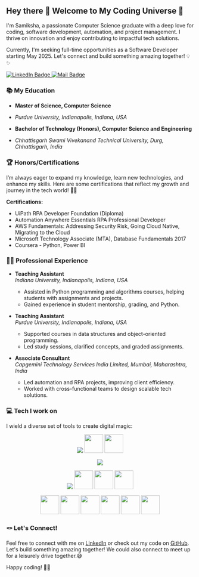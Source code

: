 ## Hey there 👋 Welcome to My Coding Universe 🚀

I'm Samiksha, a passionate Computer Science graduate with a deep love for coding, software development, automation, and project management. I thrive on innovation and enjoy contributing to impactful tech solutions.

Currently, I'm seeking full-time opportunities as a Software Developer starting May 2025. Let's connect and build something amazing together! 💡✨

<div id="badges">
<a href="https://www.linkedin.com/in/samiksha-sharma11/">
<img src="https://img.shields.io/badge/LinkedIn-blue?style=for-the-badge&logo=linkedin&logoColor=white" alt="LinkedIn Badge"/>
</a>
<a href="mailto:samikshasharma7500@gmail.com">
<img src="https://img.shields.io/badge/Mail-D14836?style=for-the-badge&logo=gmail&logoColor=white" alt="Mail Badge"/>
</a>
</div>

### 📚 My Education

- **Master of Science, Computer Science**
- *Purdue University, Indianapolis, Indiana, USA*

- **Bachelor of Technology (Honors), Computer Science and Engineering**
- *Chhattisgarh Swami Vivekanand Technical University, Durg, Chhattisgarh, India*

### 🏆 Honors/Certifications

I’m always eager to expand my knowledge, learn new technologies, and enhance my skills. Here are some certifications that reflect my growth and journey in the tech world! 🚀📜

**Certifications:**

- UiPath RPA Developer Foundation (Diploma)
- Automation Anywhere Essentials RPA Professional Developer
- AWS Fundamentals: Addressing Security Risk, Going Cloud Native, Migrating to the Cloud
- Microsoft Technology Associate (MTA), Database Fundamentals 2017
- Coursera - Python, Power BI

### 👨‍💻 Professional Experience

- **Teaching Assistant**  
  *Indiana University, Indianapolis, Indiana, USA*  
  - Assisted in Python programming and algorithms courses, helping students with assignments and projects.
  - Gained experience in student mentorship, grading, and Python.

- **Teaching Assistant**  
  *Purdue University, Indianapolis, Indiana, USA*  
  - Supported courses in data structures and object-oriented programming.
  - Led study sessions, clarified concepts, and graded assignments.

- **Associate Consultant**  
  *Capgemini Technology Services India Limited, Mumbai, Maharashtra, India*  
    - Led automation and RPA projects, improving client efficiency.
    - Worked with cross-functional teams to design scalable tech solutions.

### 💻 Tech I work on

I wield a diverse set of tools to create digital magic:

<div align="center">
<p align="center">
<a>
<img src=https://skillicons.dev/icons?i=python,java,javascript,pytorch,opencv,git />
<img width="50" src="https://aayushsharma047.github.io/images/pandas_row1.png"/>
<img width="50" src="https://aayushsharma047.github.io/images/numpy_row1.png"/>
</a>
</p>
<p align="center">
<a>
<img src=https://skillicons.dev/icons?i=html,css,react,nodejs,django,docker,kubernetes />
</a>
</p>
<p align="center">
<a>
<img src=https://skillicons.dev/icons?i=mysql,mongodb,linux,windows />
<img width="50" src="https://aayushsharma047.github.io/images/access_row3.png"/>
<img width="50" src="https://aayushsharma047.github.io/images/macos_row3.png"/>
<img width="50" src="https://aayushsharma047.github.io/images/oracle_row3.png"/>
</a>
</p>

<p align="center">
<a>
<img width="50" src="https://aayushsharma047.github.io/images/automation_row4.png"/>
<img width="50" src="https://aayushsharma047.github.io/images/itil_row4.png"/>
<img width="50" src="https://aayushsharma047.github.io/images/office_row4.png"/>
<img width="50" src="https://aayushsharma047.github.io/images/powerautomate_row4.png"/>
<img width="50" src="https://aayushsharma047.github.io/images/servicenow_row4.png"/>
<img width="50" src="https://aayushsharma047.github.io/images/uipath_row4.png"/>
</a>
</p>
</div>

### 🪢 Let's Connect!

Feel free to connect with me on [LinkedIn](https://www.linkedin.com/in/samiksha-sharma11/) or check out my code on [GitHub](https://github.com/samikshaa11). Let's build something amazing together! We could also connect to meet up for a leisurely drive together.😅

Happy coding! 🚀🚀



